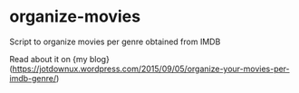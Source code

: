 # organize-movies
Script to organize movies per genre obtained from IMDB

Read about it on {my blog}(https://jotdownux.wordpress.com/2015/09/05/organize-your-movies-per-imdb-genre/)
